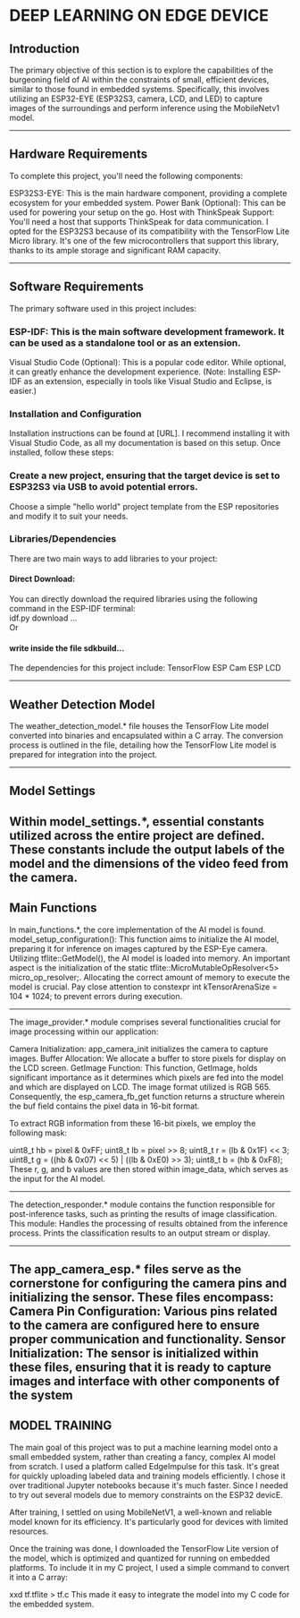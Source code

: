 # DEEP LEARNING ON EDGE DEVICE

## Introduction
The primary objective of this section is to explore the capabilities of the burgeoning field of AI within the constraints of small, efficient devices, similar to those found in embedded systems. Specifically, this involves utilizing an ESP32-EYE (ESP32S3, camera, LCD, and LED) to capture images of the surroundings and perform inference using the MobileNetv1 model.

------------------------------------------------------------------------------

## Hardware Requirements
To complete this project, you'll need the following components:

ESP32S3-EYE: This is the main hardware component, providing a complete ecosystem for your embedded system.
Power Bank (Optional): This can be used for powering your setup on the go.
Host with ThinkSpeak Support: You'll need a host that supports ThinkSpeak for data communication.
I opted for the ESP32S3 because of its compatibility with the TensorFlow Lite Micro library. It's one of the few microcontrollers that support this library, thanks to its ample storage and significant RAM capacity.

-------------------------------------------------------------------------------

## Software Requirements
The primary software used in this project includes:

### ESP-IDF: This is the main software development framework. It can be used as a standalone tool or as an extension.
Visual Studio Code (Optional): This is a popular code editor. While optional, it can greatly enhance the development experience.
(Note: Installing ESP-IDF as an extension, especially in tools like Visual Studio and Eclipse, is easier.)

### Installation and Configuration
Installation instructions can be found at [URL]. I recommend installing it with Visual Studio Code, as all my documentation is based on this setup.
Once installed, follow these steps:

### Create a new project, ensuring that the target device is set to ESP32S3 via USB to avoid potential errors.
Choose a simple "hello world" project template from the ESP repositories and modify it to suit your needs.

### Libraries/Dependencies
There are two main ways to add libraries to your project:

#### Direct Download: 
You can directly download the required libraries using the following command in the ESP-IDF terminal: \
idf.py download ... \
Or 
#### write inside the file sdkbuild...

The dependencies for this project include:
TensorFlow
ESP Cam
ESP LCD

------------------------------------------------------------
## Weather Detection Model
The weather_detection_model.* file houses the TensorFlow Lite model converted into binaries and encapsulated within a C array. The conversion process is outlined in the file, detailing how the TensorFlow Lite model is prepared for integration into the project.

---------------------------------------------------------------------------------
## Model Settings
Within model_settings.*, essential constants utilized across the entire project are defined. These constants include the output labels of the model and the dimensions of the video feed from the camera.
--------------------------------------------------------------------
## Main Functions
In main_functions.*, the core implementation of the AI model is found.
model_setup_configuration(): This function aims to initialize the AI model, preparing it for inference on images captured by the ESP-Eye camera.
Utilizing tflite::GetModel(), the AI model is loaded into memory.
An important aspect is the initialization of the static tflite::MicroMutableOpResolver<5> micro_op_resolver;. Allocating the correct amount of memory to execute the model is crucial. Pay close attention to constexpr int kTensorArenaSize = 104 * 1024; to prevent errors during execution.

---------------------------------------------------------------------------
The image_provider.* module comprises several functionalities crucial for image processing within our application:

Camera Initialization: app_camera_init initializes the camera to capture images.
Buffer Allocation: We allocate a buffer to store pixels for display on the LCD screen.
GetImage Function: This function, GetImage, holds significant importance as it determines which pixels are fed into the model and which are displayed on LCD.
The image format utilized is RGB 565. Consequently, the esp_camera_fb_get function returns a structure wherein the buf field contains the pixel data in 16-bit format.

To extract RGB information from these 16-bit pixels, we employ the following mask:

uint8_t hb = pixel & 0xFF;
uint8_t lb = pixel >> 8;
uint8_t r = (lb & 0x1F) << 3;
uint8_t g = ((hb & 0x07) << 5) | ((lb & 0xE0) >> 3);
uint8_t b = (hb & 0xF8);
These r, g, and b values are then stored within image_data, which serves as the input for the AI model.

------------------------------------------------------------------------

The detection_responder.* module contains the function responsible for post-inference tasks, such as printing the results of image classification.
This module:
Handles the processing of results obtained from the inference process.
Prints the classification results to an output stream or display.

--------------------------------------------------------------------------
The app_camera_esp.* files serve as the cornerstone for configuring the camera pins and initializing the sensor.
These files encompass:
Camera Pin Configuration: Various pins related to the camera are configured here to ensure proper communication and functionality.
Sensor Initialization: The sensor is initialized within these files, ensuring that it is ready to capture images and interface with other components of the system
-------------------------------------------------------

## MODEL TRAINING
The main goal of this project was to put a machine learning model onto a small embedded system, rather than creating a fancy, complex AI model from scratch. I used a platform called EdgeImpulse for this task. It's great for quickly uploading labeled data and training models efficiently. I chose it over traditional Jupyter notebooks because it's much faster. Since I needed to try out several models due to memory constraints on the ESP32 devicE.

After training, I settled on using MobileNetV1, a well-known and reliable model known for its efficiency. It's particularly good for devices with limited resources.

Once the training was done, I downloaded the TensorFlow Lite version of the model, which is optimized and quantized for running on embedded platforms. To include it in my C project, I used a simple command to convert it into a C array:

xxd tf.tflite > tf.c
This made it easy to integrate the model into my C code for the embedded system.
